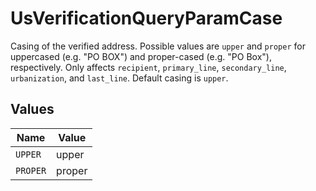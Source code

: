# UsVerificationQueryParamCase

Casing of the verified address. Possible values are `upper` and `proper` for uppercased (e.g. "PO BOX") and proper-cased (e.g. "PO Box"), respectively. Only affects `recipient`, `primary_line`, `secondary_line`, `urbanization`, and `last_line`. Default casing is `upper`.


## Values

| Name     | Value    |
| -------- | -------- |
| `UPPER`  | upper    |
| `PROPER` | proper   |